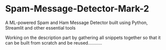 # Spam-Message-Detector-Mark-2
A ML-powered Spam and Ham Message Detector built using Python, Streamlit and other essential tools

Working on the description part by gathering all snippets together so that it can be built from scratch and be reused...........
